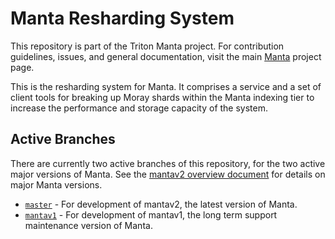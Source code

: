 <!--
    This Source Code Form is subject to the terms of the Mozilla Public
    License, v. 2.0. If a copy of the MPL was not distributed with this
    file, You can obtain one at http://mozilla.org/MPL/2.0/.
-->

<!--
    Copyright 2019 Joyent, Inc.
    Copyright 2024 MNX Cloud, Inc.
-->

# Manta Resharding System

This repository is part of the Triton Manta project.  For contribution
guidelines, issues, and general documentation, visit the main
[Manta](http://github.com/TritonDataCenter/manta) project page.

This is the resharding system for Manta.  It comprises a service and a set of
client tools for breaking up Moray shards within the Manta indexing tier to
increase the performance and storage capacity of the system.

## Active Branches

There are currently two active branches of this repository, for the two
active major versions of Manta. See the [mantav2 overview
document](https://github.com/TritonDataCenter/manta/blob/master/docs/mantav2.md)
for details on major Manta versions.

- [`master`](../../tree/master/) - For development of mantav2, the latest
  version of Manta.
- [`mantav1`](../../tree/mantav1/) - For development of mantav1, the long
  term support maintenance version of Manta.
